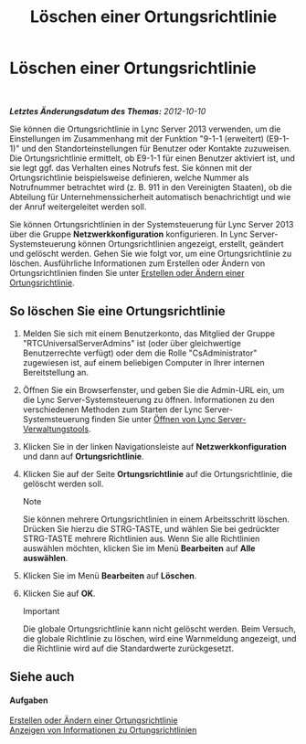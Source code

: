 ﻿---
title: Löschen einer Ortungsrichtlinie
TOCTitle: Löschen einer Ortungsrichtlinie
ms:assetid: 8ca9ba10-f45f-435a-b39c-519d251e9085
ms:mtpsurl: https://technet.microsoft.com/de-de/library/JJ688125(v=OCS.15)
ms:contentKeyID: 49890829
ms.date: 05/19/2016
mtps_version: v=OCS.15
ms.translationtype: HT
---

# Löschen einer Ortungsrichtlinie

 

_**Letztes Änderungsdatum des Themas:** 2012-10-10_

Sie können die Ortungsrichtlinie in Lync Server 2013 verwenden, um die Einstellungen im Zusammenhang mit der Funktion "9-1-1 (erweitert) (E9-1-1)" und den Standorteinstellungen für Benutzer oder Kontakte zuzuweisen. Die Ortungsrichtlinie ermittelt, ob E9-1-1 für einen Benutzer aktiviert ist, und sie legt ggf. das Verhalten eines Notrufs fest. Sie können mit der Ortungsrichtlinie beispielsweise definieren, welche Nummer als Notrufnummer betrachtet wird (z. B. 911 in den Vereinigten Staaten), ob die Abteilung für Unternehmenssicherheit automatisch benachrichtigt und wie der Anruf weitergeleitet werden soll.

Sie können Ortungsrichtlinien in der Systemsteuerung für Lync Server 2013 über die Gruppe **Netzwerkkonfiguration** konfigurieren. In Lync Server-Systemsteuerung können Ortungsrichtlinien angezeigt, erstellt, geändert und gelöscht werden. Gehen Sie wie folgt vor, um eine Ortungsrichtlinie zu löschen. Ausführliche Informationen zum Erstellen oder Ändern von Ortungsrichtlinien finden Sie unter [Erstellen oder Ändern einer Ortungsrichtlinie](lync-server-2013-creating-or-modifying-a-location-policy.md).

## So löschen Sie eine Ortungsrichtlinie

1.  Melden Sie sich mit einem Benutzerkonto, das Mitglied der Gruppe "RTCUniversalServerAdmins" ist (oder über gleichwertige Benutzerrechte verfügt) oder dem die Rolle "CsAdministrator" zugewiesen ist, auf einem beliebigen Computer in Ihrer internen Bereitstellung an.

2.  Öffnen Sie ein Browserfenster, und geben Sie die Admin-URL ein, um die Lync Server-Systemsteuerung zu öffnen. Informationen zu den verschiedenen Methoden zum Starten der Lync Server-Systemsteuerung finden Sie unter [Öffnen von Lync Server-Verwaltungstools](lync-server-2013-open-lync-server-administrative-tools.md).

3.  Klicken Sie in der linken Navigationsleiste auf **Netzwerkkonfiguration** und dann auf **Ortungsrichtlinie**.

4.  Klicken Sie auf der Seite **Ortungsrichtlinie** auf die Ortungsrichtlinie, die gelöscht werden soll.
    

    > [!NOTE]
    > Sie können mehrere Ortungsrichtlinien in einem Arbeitsschritt löschen. Drücken Sie hierzu die STRG-TASTE, und wählen Sie bei gedrückter STRG-TASTE mehrere Richtlinien aus. Wenn Sie alle Richtlinien auswählen möchten, klicken Sie im Menü <STRONG>Bearbeiten</STRONG> auf <STRONG>Alle auswählen</STRONG>.



5.  Klicken Sie im Menü **Bearbeiten** auf **Löschen**.

6.  Klicken Sie auf **OK**.
    

    > [!IMPORTANT]
    > Die globale Ortungsrichtlinie kann nicht gelöscht werden. Beim Versuch, die globale Richtlinie zu löschen, wird eine Warnmeldung angezeigt, und die Richtlinie wird auf die Standardwerte zurückgesetzt.



## Siehe auch

#### Aufgaben

[Erstellen oder Ändern einer Ortungsrichtlinie](lync-server-2013-creating-or-modifying-a-location-policy.md)  
[Anzeigen von Informationen zu Ortungsrichtlinien](lync-server-2013-viewing-location-policy-information.md)

